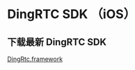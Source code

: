 # DingRTC SDK （iOS）

## 下载最新 DingRTC SDK

[DingRtc.framework](https://help.aliyun.com/document_detail/2640158.html)
